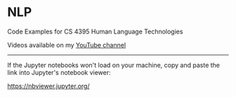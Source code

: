 # NLP
Code Examples for CS 4395 Human Language Technologies

Videos available on my [YouTube channel](https://www.youtube.com/playlist?list=PLfe6IcA_dEWk_OYj4vLz5jBqvLTc7JJOc)


---
If the Jupyter notebooks won't load on your machine, copy and paste the link into Jupyter's notebook viewer:

https://nbviewer.jupyter.org/

